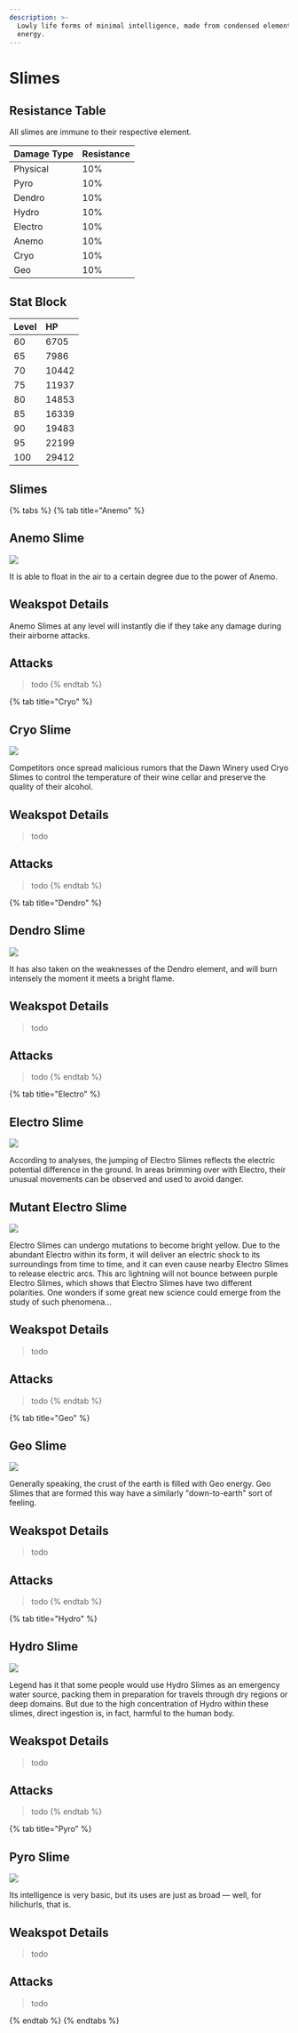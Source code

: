 ```yaml
---
description: >-
  Lowly life forms of minimal intelligence, made from condensed elemental
  energy.
---
```


# Slimes

## Resistance Table
All slimes are immune to their respective element.

| Damage Type | Resistance |
| :--- | :--- |
| Physical | 10% |
| Pyro | 10% |
| Dendro | 10% |
| Hydro | 10% |
| Electro | 10% |
| Anemo | 10% |
| Cryo | 10% |
| Geo | 10% |

## Stat Block

| Level | HP |
| :--- | :--- |
| 60 | 6705 |
| 65 | 7986 |
| 70 | 10442 |
| 75 | 11937 |
| 80 | 14853 |
| 85 | 16339 |
| 90 | 19483 |
| 95 | 22199 |
| 100 | 29412 |

## Slimes

{% tabs %}
{% tab title="Anemo" %}
## Anemo Slime

![](../../../.gitbook/assets/Enemy_Anemo_Slime_Icon.webp)

It is able to float in the air to a certain degree due to the power of Anemo.

## Weakspot Details

Anemo Slimes at any level will instantly die if they take any damage during their airborne attacks.

## Attacks

> todo
{% endtab %}

{% tab title="Cryo" %}
## Cryo Slime

![](../../../.gitbook/assets/Enemy_Cryo_Slime_Icon.webp)

Competitors once spread malicious rumors that the Dawn Winery used Cryo Slimes to control the temperature of their wine cellar and preserve the quality of their alcohol.

## Weakspot Details

> todo

## Attacks

> todo
{% endtab %}

{% tab title="Dendro" %}
## Dendro Slime

![](../../../.gitbook/assets/Enemy_Dendro_Slime_Icon.webp)

It has also taken on the weaknesses of the Dendro element, and will burn intensely the moment it meets a bright flame.

## Weakspot Details

> todo

## Attacks

> todo
{% endtab %}

{% tab title="Electro" %}
## Electro Slime

![](../../../.gitbook/assets/Enemy_Electro_Slime_Icon.webp)

According to analyses, the jumping of Electro Slimes reflects the electric potential difference in the ground. In areas brimming over with Electro, their unusual movements can be observed and used to avoid danger.

## Mutant Electro Slime

![](../../../.gitbook/assets/Enemy_Mutant_Electro_Slime_Icon.webp)

Electro Slimes can undergo mutations to become bright yellow. Due to the abundant Electro within its form, it will deliver an electric shock to its surroundings from time to time, and it can even cause nearby Electro Slimes to release electric arcs. This arc lightning will not bounce between purple Electro Slimes, which shows that Electro Slimes have two different polarities. One wonders if some great new science could emerge from the study of such phenomena...

## Weakspot Details

> todo

## Attacks

> todo
{% endtab %}

{% tab title="Geo" %}

## Geo Slime

![](../../../.gitbook/assets/Enemy_Geo_Slime_Icon.webp)

Generally speaking, the crust of the earth is filled with Geo energy. Geo Slimes that are formed this way have a similarly "down-to-earth" sort of feeling.

## Weakspot Details

> todo

## Attacks

> todo
{% endtab %}

{% tab title="Hydro" %}
## Hydro Slime

![](../../../.gitbook/assets/Enemy_Hydro_Slime_Icon.webp)

Legend has it that some people would use Hydro Slimes as an emergency water source, packing them in preparation for travels through dry regions or deep domains. But due to the high concentration of Hydro within these slimes, direct ingestion is, in fact, harmful to the human body.

## Weakspot Details

> todo

## Attacks

> todo
{% endtab %}

{% tab title="Pyro" %}
## Pyro Slime

![](../../../.gitbook/assets/Enemy_Pyro_Slime_Icon.webp)

Its intelligence is very basic, but its uses are just as broad — well, for hilichurls, that is.

## Weakspot Details

> todo

## Attacks

> todo

{% endtab %}
{% endtabs %}
